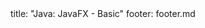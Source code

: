 <frontmatter>
title: "Java: JavaFX - Basic"
footer: footer.md
</frontmatter>

<include src="navbar.md" boilerplate />

<include src="unit-inPage-asFlat.md" boilerplate />
